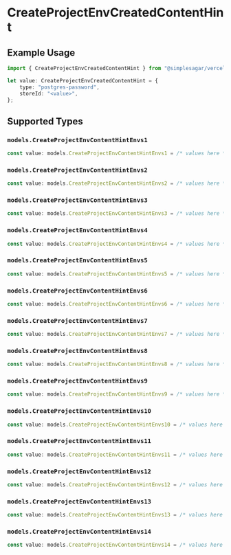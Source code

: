 # CreateProjectEnvCreatedContentHint

## Example Usage

```typescript
import { CreateProjectEnvCreatedContentHint } from "@simplesagar/vercel/models/createprojectenvop.js";

let value: CreateProjectEnvCreatedContentHint = {
    type: "postgres-password",
    storeId: "<value>",
};
```

## Supported Types

### `models.CreateProjectEnvContentHintEnvs1`

```typescript
const value: models.CreateProjectEnvContentHintEnvs1 = /* values here */
```

### `models.CreateProjectEnvContentHintEnvs2`

```typescript
const value: models.CreateProjectEnvContentHintEnvs2 = /* values here */
```

### `models.CreateProjectEnvContentHintEnvs3`

```typescript
const value: models.CreateProjectEnvContentHintEnvs3 = /* values here */
```

### `models.CreateProjectEnvContentHintEnvs4`

```typescript
const value: models.CreateProjectEnvContentHintEnvs4 = /* values here */
```

### `models.CreateProjectEnvContentHintEnvs5`

```typescript
const value: models.CreateProjectEnvContentHintEnvs5 = /* values here */
```

### `models.CreateProjectEnvContentHintEnvs6`

```typescript
const value: models.CreateProjectEnvContentHintEnvs6 = /* values here */
```

### `models.CreateProjectEnvContentHintEnvs7`

```typescript
const value: models.CreateProjectEnvContentHintEnvs7 = /* values here */
```

### `models.CreateProjectEnvContentHintEnvs8`

```typescript
const value: models.CreateProjectEnvContentHintEnvs8 = /* values here */
```

### `models.CreateProjectEnvContentHintEnvs9`

```typescript
const value: models.CreateProjectEnvContentHintEnvs9 = /* values here */
```

### `models.CreateProjectEnvContentHintEnvs10`

```typescript
const value: models.CreateProjectEnvContentHintEnvs10 = /* values here */
```

### `models.CreateProjectEnvContentHintEnvs11`

```typescript
const value: models.CreateProjectEnvContentHintEnvs11 = /* values here */
```

### `models.CreateProjectEnvContentHintEnvs12`

```typescript
const value: models.CreateProjectEnvContentHintEnvs12 = /* values here */
```

### `models.CreateProjectEnvContentHintEnvs13`

```typescript
const value: models.CreateProjectEnvContentHintEnvs13 = /* values here */
```

### `models.CreateProjectEnvContentHintEnvs14`

```typescript
const value: models.CreateProjectEnvContentHintEnvs14 = /* values here */
```

